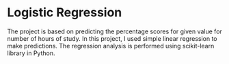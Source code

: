 # Logistic Regression

The project is based on predicting the percentage scores for given value for number of hours of study. 
In this project, I used simple linear regression to make predictions. The regression analysis is performed using scikit-learn library in Python.
